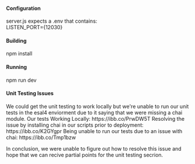 #### Configuration
<p>
server.js expects a .env that contains:
<br />
LISTEN_PORT={12030}
</p>

#### Building
<p>
npm install
</p>

#### Running
<p>
npm run dev
</p>

#### Unit Testing Issues
<p>
We could get the unit testing to work locally but we're unable to run our unit tests in the esal4 enviorment due to it saying that we were missing a chai module.
Our tests Working Locally: https://ibb.co/PrwDW5T
Resolving the issue by installing chai in our scripts prior to deployment: https://ibb.co/K2GYgpr
Being unable to run our tests due to an issue with chai: https://ibb.co/Tmp1bzw

In conclusion, we were unable to figure out how to resolve this issue and hope that we can recive partial points for the unit testing secrion.
</p>
